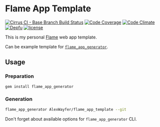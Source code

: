 # Flame App Template

[![Cirrus CI - Base Branch Build Status](https://img.shields.io/cirrus/github/AlexWayfer/flame_app_template?style=flat-square)](https://cirrus-ci.com/github/AlexWayfer/flame_app_template)
[![Code Coverage](https://img.shields.io/codeclimate/coverage/AlexWayfer/flame_app_template?style=flat-square)](https://codeclimate.com/github/AlexWayfer/flame_app_template/code)
[![Code Climate](https://img.shields.io/codeclimate/maintainability/AlexWayfer/flame_app_template.svg?style=flat-square)](https://codeclimate.com/github/AlexWayfer/flame_app_template)
[![Depfu](https://img.shields.io/depfu/AlexWayfer/flame_app_template?style=flat-square)](https://depfu.com/repos/github/AlexWayfer/flame_app_template)
[![license](https://img.shields.io/github/license/AlexWayfer/flame_app_template.svg?style=flat-square)](LICENSE.txt)

This is my personal [Flame](https://github.com/AlexWayfer/flame) web app template.

Can be example template for
[`flame_app_generator`](https://github.com/AlexWayfer/flame_app_generator).

## Usage

### Preparation

```sh
gem install flame_app_generator
```

### Generation

```sh
flame_app_generator AlexWayfer/flame_app_template --git
```

Don't forget about available options for `flame_app_generator` CLI.
